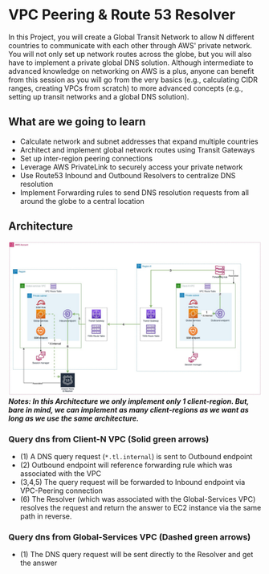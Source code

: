 # VPC Peering & Route 53 Resolver

In this Project, you will create a Global Transit Network to allow N different countries to communicate with each other through AWS' private network. You will not only set up network routes across the globe, but you will also have to implement a private global DNS solution. Although intermediate to advanced knowledge on networking on AWS is a plus, anyone can benefit from this session as you will go from the very basics (e.g., calculating CIDR ranges, creating VPCs from scratch) to more advanced concepts (e.g., setting up transit networks and a global DNS solution).


## What are we going to learn

- Calculate network and subnet addresses that expand multiple countries
- Architect and implement global network routes using Transit Gateways
- Set up inter-region peering connections
- Leverage AWS PrivateLink to securely access your private network
- Use Route53 Inbound and Outbound Resolvers to centralize DNS resolution
- Implement Forwarding rules to send DNS resolution requests from all around the globe to a central location

## Architecture

![Architecture](Architecture.jpg)
***Notes: In this Architecture we only implement only 1 client-region. But, bare in mind, we can implement as many client-regions as we want as long as we use the same architecture.***

### Query dns from Client-N VPC (Solid green arrows)

- (1) A DNS query request (`*.tl.internal`) is sent to Outbound endpoint
- (2) Outbound endpoint will reference forwarding rule which was associated with the VPC
- (3,4,5) The query request will be forwarded to Inbound endpoint via VPC-Peering connection
- (6) The Resolver (which was associated with the Global-Services VPC) resolves the request and return the answer to EC2 instance via the same path in reverse.

### Query dns from Global-Services VPC (Dashed green arrows)

- (1) The DNS query request will be sent directly to the Resolver and get the answer
